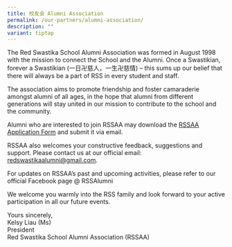 ```yaml
---
title: 校友会 Alumni Association
permalink: /our-partners/alumni-association/
description: ""
variant: tiptap
---
```

The Red Swastika School Alumni Association was formed in August 1998 with the mission to connect the School and the Alumni. Once a Swastikian, forever a Swastikian (一日卍慈人，一生卍慈情) – this sums up our belief that there will always be a part of RSS in every student and staff.

The association aims to promote friendship and foster camaraderie amongst alumni of all ages, in the hope that alumni from different generations will stay united in our mission to contribute to the school and the community.

Alumni who are interested to join RSSAA may download the [RSSAA Application Form](https://bit.ly/3FhoDB7) and submit it via email.

RSSAA also welcomes your constructive feedback, suggestions and support. Please contact us at our official email: [redswastikaalumni@gmail.com](mailto:redswastikaalumni@gmail.com).

For updates on RSSAA’s past and upcoming activities, please refer to our official Facebook page @ RSSAlumni

We welcome you warmly into the RSS family and look forward to your active participation in all our future events.

Yours sincerely,
<br>Kelsy Liau (Ms)
<br>President
<br>Red Swastika School Alumni Association (RSSAA)